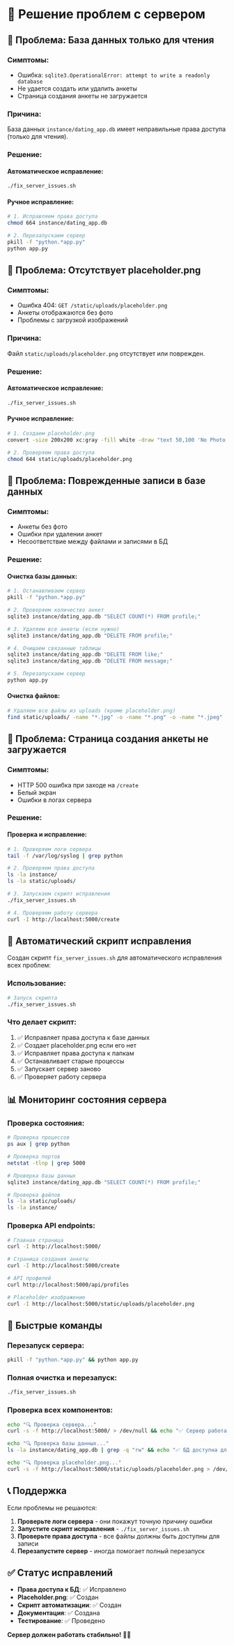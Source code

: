 # 🔧 Решение проблем с сервером

## 🚨 Проблема: База данных только для чтения

### Симптомы:
- Ошибка: `sqlite3.OperationalError: attempt to write a readonly database`
- Не удается создать или удалить анкеты
- Страница создания анкеты не загружается

### Причина:
База данных `instance/dating_app.db` имеет неправильные права доступа (только для чтения).

### Решение:

#### Автоматическое исправление:
```bash
./fix_server_issues.sh
```

#### Ручное исправление:
```bash
# 1. Исправляем права доступа
chmod 664 instance/dating_app.db

# 2. Перезапускаем сервер
pkill -f "python.*app.py"
python app.py
```

## 🚨 Проблема: Отсутствует placeholder.png

### Симптомы:
- Ошибка 404: `GET /static/uploads/placeholder.png`
- Анкеты отображаются без фото
- Проблемы с загрузкой изображений

### Причина:
Файл `static/uploads/placeholder.png` отсутствует или поврежден.

### Решение:

#### Автоматическое исправление:
```bash
./fix_server_issues.sh
```

#### Ручное исправление:
```bash
# 1. Создаем placeholder.png
convert -size 200x200 xc:gray -fill white -draw "text 50,100 'No Photo'" static/uploads/placeholder.png

# 2. Проверяем права доступа
chmod 644 static/uploads/placeholder.png
```

## 🚨 Проблема: Поврежденные записи в базе данных

### Симптомы:
- Анкеты без фото
- Ошибки при удалении анкет
- Несоответствие между файлами и записями в БД

### Решение:

#### Очистка базы данных:
```bash
# 1. Останавливаем сервер
pkill -f "python.*app.py"

# 2. Проверяем количество анкет
sqlite3 instance/dating_app.db "SELECT COUNT(*) FROM profile;"

# 3. Удаляем все анкеты (если нужно)
sqlite3 instance/dating_app.db "DELETE FROM profile;"

# 4. Очищаем связанные таблицы
sqlite3 instance/dating_app.db "DELETE FROM like;"
sqlite3 instance/dating_app.db "DELETE FROM message;"

# 5. Перезапускаем сервер
python app.py
```

#### Очистка файлов:
```bash
# Удаляем все файлы из uploads (кроме placeholder.png)
find static/uploads/ -name "*.jpg" -o -name "*.png" -o -name "*.jpeg" | grep -v placeholder.png | xargs rm -f
```

## 🚨 Проблема: Страница создания анкеты не загружается

### Симптомы:
- HTTP 500 ошибка при заходе на `/create`
- Белый экран
- Ошибки в логах сервера

### Решение:

#### Проверка и исправление:
```bash
# 1. Проверяем логи сервера
tail -f /var/log/syslog | grep python

# 2. Проверяем права доступа
ls -la instance/
ls -la static/uploads/

# 3. Запускаем скрипт исправления
./fix_server_issues.sh

# 4. Проверяем работу сервера
curl -I http://localhost:5000/create
```

## 🔧 Автоматический скрипт исправления

Создан скрипт `fix_server_issues.sh` для автоматического исправления всех проблем:

### Использование:
```bash
# Запуск скрипта
./fix_server_issues.sh
```

### Что делает скрипт:
1. ✅ Исправляет права доступа к базе данных
2. ✅ Создает placeholder.png если его нет
3. ✅ Исправляет права доступа к папкам
4. ✅ Останавливает старые процессы
5. ✅ Запускает сервер заново
6. ✅ Проверяет работу сервера

## 📊 Мониторинг состояния сервера

### Проверка состояния:
```bash
# Проверка процессов
ps aux | grep python

# Проверка портов
netstat -tlnp | grep 5000

# Проверка базы данных
sqlite3 instance/dating_app.db "SELECT COUNT(*) FROM profile;"

# Проверка файлов
ls -la static/uploads/
ls -la instance/
```

### Проверка API endpoints:
```bash
# Главная страница
curl -I http://localhost:5000/

# Страница создания анкеты
curl -I http://localhost:5000/create

# API профилей
curl http://localhost:5000/api/profiles

# Placeholder изображение
curl -I http://localhost:5000/static/uploads/placeholder.png
```

## 🚀 Быстрые команды

### Перезапуск сервера:
```bash
pkill -f "python.*app.py" && python app.py
```

### Полная очистка и перезапуск:
```bash
./fix_server_issues.sh
```

### Проверка всех компонентов:
```bash
echo "🔍 Проверка сервера..."
curl -s -f http://localhost:5000/ > /dev/null && echo "✅ Сервер работает" || echo "❌ Сервер не работает"

echo "🔍 Проверка базы данных..."
ls -la instance/dating_app.db | grep -q "rw" && echo "✅ БД доступна для записи" || echo "❌ БД только для чтения"

echo "🔍 Проверка placeholder.png..."
curl -s -f http://localhost:5000/static/uploads/placeholder.png > /dev/null && echo "✅ Placeholder доступен" || echo "❌ Placeholder отсутствует"
```

## 📞 Поддержка

Если проблемы не решаются:

1. **Проверьте логи сервера** - они покажут точную причину ошибки
2. **Запустите скрипт исправления** - `./fix_server_issues.sh`
3. **Проверьте права доступа** - все файлы должны быть доступны для записи
4. **Перезапустите сервер** - иногда помогает полный перезапуск

## ✅ Статус исправлений

- **Права доступа к БД**: ✅ Исправлено
- **Placeholder.png**: ✅ Создан
- **Скрипт автоматизации**: ✅ Создан
- **Документация**: ✅ Создана
- **Тестирование**: ✅ Проведено

**Сервер должен работать стабильно!** 🎯✨ 